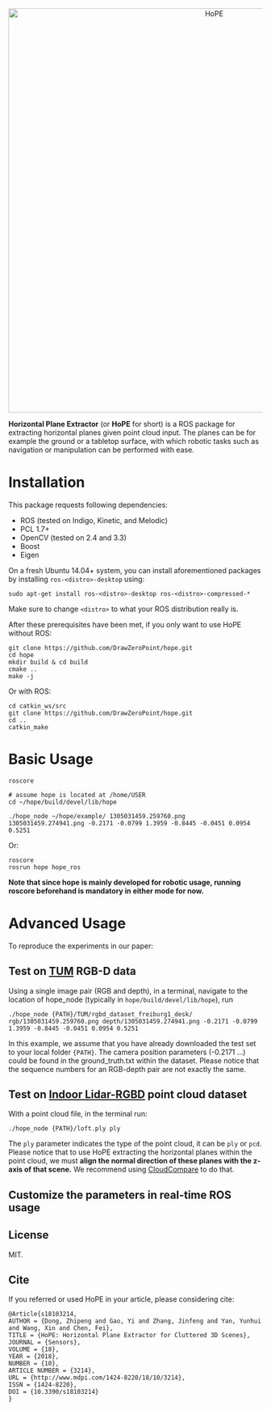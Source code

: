 <div align="center">
<img src="illustration.png" width="800" alt="HoPE" />
</div>

**Horizontal Plane Extractor** (or **HoPE** for short) is a ROS package for extracting horizontal planes given 
point cloud input. The planes can be for example the ground or a tabletop surface, with which robotic tasks such 
as navigation or manipulation can be performed with ease.

# Installation
This package requests following dependencies:
* ROS (tested on Indigo, Kinetic, and Melodic)
* PCL 1.7+
* OpenCV (tested on 2.4 and 3.3)
* Boost
* Eigen

On a fresh Ubuntu 14.04+ system, you can install aforementioned packages by installing `ros-<distro>-desktop` using:

```
sudo apt-get install ros-<distro>-desktop ros-<distro>-compressed-*
```

Make sure to change `<distro>` to what your ROS distribution really is.

After these prerequisites have been met, if you only want to use HoPE without ROS:

```
git clone https://github.com/DrawZeroPoint/hope.git
cd hope
mkdir build & cd build
cmake ..
make -j
```

Or with ROS:

```
cd catkin_ws/src
git clone https://github.com/DrawZeroPoint/hope.git
cd ..
catkin_make
```

# Basic Usage

```
roscore

# assume hope is located at /home/USER
cd ~/hope/build/devel/lib/hope

./hope_node ~/hope/example/ 1305031459.259760.png 1305031459.274941.png -0.2171 -0.0799 1.3959 -0.8445 -0.0451 0.0954 0.5251 
```

Or:

```
roscore
rosrun hope hope_ros
```

**Note that since hope is mainly developed for robotic usage, running roscore beforehand is mandatory in either mode
for now.**

# Advanced Usage
To reproduce the experiments in our paper:

## Test on [TUM](https://vision.in.tum.de/data/datasets/rgbd-dataset) RGB-D data 

Using a single image pair (RGB and depth), in a terminal, navigate to the location of hope_node 
(typically in `hope/build/devel/lib/hope`), run

```
./hope_node {PATH}/TUM/rgbd_dataset_freiburg1_desk/ rgb/1305031459.259760.png depth/1305031459.274941.png -0.2171 -0.0799 1.3959 -0.8445 -0.0451 0.0954 0.5251
```

In this example, we assume that you have already downloaded the test set to your local folder `{PATH}`. 
The camera position parameters (-0.2171 ...) could be found in the ground_truth.txt within the dataset. 
Please notice that the sequence numbers for an RGB-depth pair are not exactly the same.

## Test on [Indoor Lidar-RGBD](http://redwood-data.org/indoor_lidar_rgbd/) point cloud dataset

With a point cloud file, in the terminal run:

```
./hope_node {PATH}/loft.ply ply
```

The `ply` parameter indicates the type of the point cloud, it can be `ply` or `pcd`. 
Please notice that to use HoPE extracting the horizontal planes within the point cloud, 
we must **align the normal direction of these planes with the z-axis of that scene.** 
We recommend using [CloudCompare](https://www.danielgm.net/cc/) to do that.

## Customize the parameters in real-time ROS usage


## License
MIT.

## Cite
If you referred or used HoPE in your article, please considering cite:
```
@Article{s18103214,
AUTHOR = {Dong, Zhipeng and Gao, Yi and Zhang, Jinfeng and Yan, Yunhui and Wang, Xin and Chen, Fei},
TITLE = {HoPE: Horizontal Plane Extractor for Cluttered 3D Scenes},
JOURNAL = {Sensors},
VOLUME = {18},
YEAR = {2018},
NUMBER = {10},
ARTICLE NUMBER = {3214},
URL = {http://www.mdpi.com/1424-8220/18/10/3214},
ISSN = {1424-8220},
DOI = {10.3390/s18103214}
}
```
